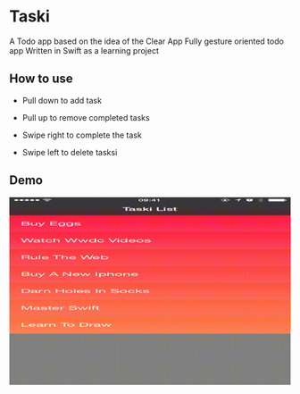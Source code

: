 # Taski
A Todo app based on the idea of the Clear App
Fully gesture oriented todo app
Written in Swift as a learning project

## How to use
 - Pull down to add task

 - Pull up to remove completed tasks

 - Swipe right to complete the task

 - Swipe left to delete tasksi

## Demo

![Taski App](https://github.com/truongtr/Taski/raw/master/out.gif)
